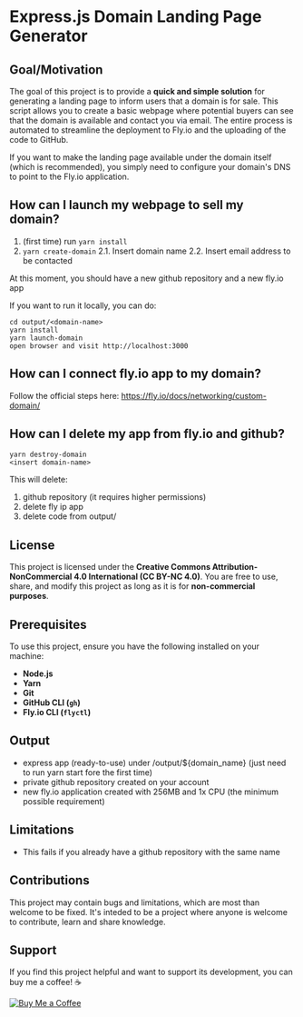 # Express.js Domain Landing Page Generator

## Goal/Motivation

The goal of this project is to provide a **quick and simple solution** for generating a landing page to inform users that a domain is for sale. This script allows you to create a basic webpage where potential buyers can see that the domain is available and contact you via email. The entire process is automated to streamline the deployment to Fly.io and the uploading of the code to GitHub.

If you want to make the landing page available under the domain itself (which is recommended), you simply need to configure your domain's DNS to point to the Fly.io application.

## How can I launch my webpage to sell my domain?

1. (first time) run `yarn install`
2. `yarn create-domain`
   2.1. Insert domain name
   2.2. Insert email address to be contacted

At this moment, you should have a new github repository and a new fly.io app

If you want to run it locally, you can do:

```
cd output/<domain-name>
yarn install
yarn launch-domain
open browser and visit http://localhost:3000
```

## How can I connect fly.io app to my domain?

Follow the official steps here: https://fly.io/docs/networking/custom-domain/

## How can I delete my app from fly.io and github?

```
yarn destroy-domain
<insert domain-name>
```

This will delete:

1. github repository (it requires higher permissions)
2. delete fly ip app
3. delete code from output/<domain-name>

## License

This project is licensed under the **Creative Commons Attribution-NonCommercial 4.0 International (CC BY-NC 4.0)**. You are free to use, share, and modify this project as long as it is for **non-commercial purposes**.

## Prerequisites

To use this project, ensure you have the following installed on your machine:

- **Node.js**
- **Yarn**
- **Git**
- **GitHub CLI (`gh`)**
- **Fly.io CLI (`flyctl`)**

## Output

- express app (ready-to-use) under /output/${domain_name} (just need to run yarn start fore the first time)
- private github repository created on your account
- new fly.io application created with 256MB and 1x CPU (the minimum possible requirement)

## Limitations

- This fails if you already have a github repository with the same name

## Contributions

This project may contain bugs and limitations, which are most than welcome to be fixed. It's inteded to be a project where anyone is welcome to contribute, learn and share knowledge.

## Support

If you find this project helpful and want to support its development, you can buy me a coffee! ☕

[![Buy Me a Coffee](https://cdn.buymeacoffee.com/buttons/v2/default-yellow.png)](https://www.buymeacoffee.com/codeandwaves)
